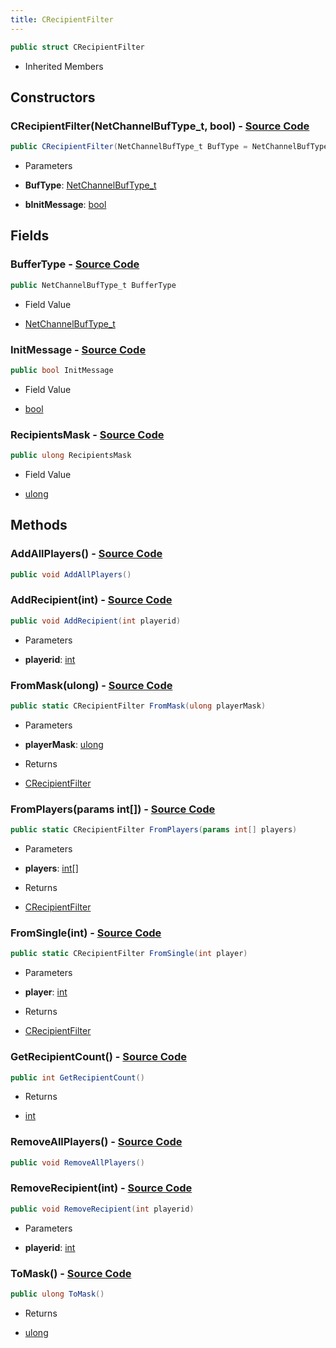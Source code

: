 ```yaml
---
title: CRecipientFilter
---
```


```csharp
public struct CRecipientFilter
```

- Inherited Members

## Constructors

### **CRecipientFilter(NetChannelBufType_t, bool)** - [Source Code](https://github.com/swiftly-solution/swiftlys2/blob/main/managed/src/SwiftlyS2.Shared/Natives/Structs/CRecipientFilter.cs#L21)

```csharp
public CRecipientFilter(NetChannelBufType_t BufType = NetChannelBufType_t.BUF_RELIABLE, bool bInitMessage = false)
```

- Parameters

- **BufType**: [NetChannelBufType_t](/docs/api/shared/natives/netchannelbuftype_t)
- **bInitMessage**: [bool](https://learn.microsoft.com/dotnet/api/system.boolean)

## Fields

### **BufferType** - [Source Code](https://github.com/swiftly-solution/swiftlys2/blob/main/managed/src/SwiftlyS2.Shared/Natives/Structs/CRecipientFilter.cs#L18)

```csharp
public NetChannelBufType_t BufferType
```

- Field Value

- [NetChannelBufType_t](/docs/api/shared/natives/netchannelbuftype_t)

### **InitMessage** - [Source Code](https://github.com/swiftly-solution/swiftlys2/blob/main/managed/src/SwiftlyS2.Shared/Natives/Structs/CRecipientFilter.cs#L19)

```csharp
public bool InitMessage
```

- Field Value

- [bool](https://learn.microsoft.com/dotnet/api/system.boolean)

### **RecipientsMask** - [Source Code](https://github.com/swiftly-solution/swiftlys2/blob/main/managed/src/SwiftlyS2.Shared/Natives/Structs/CRecipientFilter.cs#L17)

```csharp
public ulong RecipientsMask
```

- Field Value

- [ulong](https://learn.microsoft.com/dotnet/api/system.uint64)

## Methods

### **AddAllPlayers()** - [Source Code](https://github.com/swiftly-solution/swiftlys2/blob/main/managed/src/SwiftlyS2.Shared/Natives/Structs/CRecipientFilter.cs#L57)

```csharp
public void AddAllPlayers()
```

### **AddRecipient(int)** - [Source Code](https://github.com/swiftly-solution/swiftlys2/blob/main/managed/src/SwiftlyS2.Shared/Natives/Structs/CRecipientFilter.cs#L68)

```csharp
public void AddRecipient(int playerid)
```

- Parameters

- **playerid**: [int](https://learn.microsoft.com/dotnet/api/system.int32)

### **FromMask(ulong)** - [Source Code](https://github.com/swiftly-solution/swiftlys2/blob/main/managed/src/SwiftlyS2.Shared/Natives/Structs/CRecipientFilter.cs#L29)

```csharp
public static CRecipientFilter FromMask(ulong playerMask)
```

- Parameters

- **playerMask**: [ulong](https://learn.microsoft.com/dotnet/api/system.uint64)

- Returns

- [CRecipientFilter](/docs/api/shared/natives/crecipientfilter)

### **FromPlayers(params int[])** - [Source Code](https://github.com/swiftly-solution/swiftlys2/blob/main/managed/src/SwiftlyS2.Shared/Natives/Structs/CRecipientFilter.cs#L36)

```csharp
public static CRecipientFilter FromPlayers(params int[] players)
```

- Parameters

- **players**: [int](https://learn.microsoft.com/dotnet/api/system.int32)[]

- Returns

- [CRecipientFilter](/docs/api/shared/natives/crecipientfilter)

### **FromSingle(int)** - [Source Code](https://github.com/swiftly-solution/swiftlys2/blob/main/managed/src/SwiftlyS2.Shared/Natives/Structs/CRecipientFilter.cs#L45)

```csharp
public static CRecipientFilter FromSingle(int player)
```

- Parameters

- **player**: [int](https://learn.microsoft.com/dotnet/api/system.int32)

- Returns

- [CRecipientFilter](/docs/api/shared/natives/crecipientfilter)

### **GetRecipientCount()** - [Source Code](https://github.com/swiftly-solution/swiftlys2/blob/main/managed/src/SwiftlyS2.Shared/Natives/Structs/CRecipientFilter.cs#L82)

```csharp
public int GetRecipientCount()
```

- Returns

- [int](https://learn.microsoft.com/dotnet/api/system.int32)

### **RemoveAllPlayers()** - [Source Code](https://github.com/swiftly-solution/swiftlys2/blob/main/managed/src/SwiftlyS2.Shared/Natives/Structs/CRecipientFilter.cs#L63)

```csharp
public void RemoveAllPlayers()
```

### **RemoveRecipient(int)** - [Source Code](https://github.com/swiftly-solution/swiftlys2/blob/main/managed/src/SwiftlyS2.Shared/Natives/Structs/CRecipientFilter.cs#L75)

```csharp
public void RemoveRecipient(int playerid)
```

- Parameters

- **playerid**: [int](https://learn.microsoft.com/dotnet/api/system.int32)

### **ToMask()** - [Source Code](https://github.com/swiftly-solution/swiftlys2/blob/main/managed/src/SwiftlyS2.Shared/Natives/Structs/CRecipientFilter.cs#L52)

```csharp
public ulong ToMask()
```

- Returns

- [ulong](https://learn.microsoft.com/dotnet/api/system.uint64)

